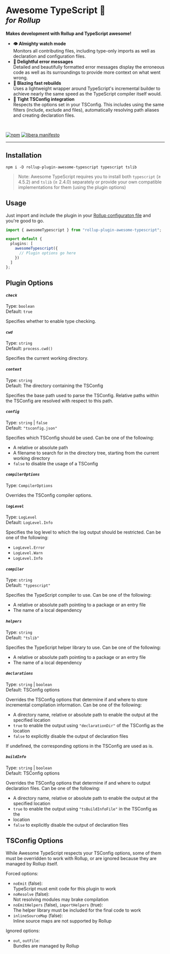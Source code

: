 <h1>
  Awesome TypeScript 🚀<br/>
  <sup><em>for Rollup</em></sup>
</h1>

**Makes development with Rollup and TypeScript awesome!**

- **👁️ Almighty watch mode**  
  Monitors all contributing files, including type-only imports as well as
  declaration and configuration files.
- **🦄 Delightful error messages**  
  Detailed and beautifully formatted error messages display the erroneous code
  as well as its surroundings to provide more context on what went wrong.
- **🏃 Blazing fast rebuilds**  
  Uses a lightweight wrapper around TypeScript's incremental builder to achieve
  nearly the same speed as the TypeScript compiler itself would.
- **🤝 Tight TSConfig integration**  
  Respects the options set in your TSConfig. This includes using the same
  filters (include, exclude and files), automatically resolving path aliases
  and creating declaration files.

<br>

[![npm](https://img.shields.io/npm/v/rollup-plugin-awesome-typescript)](https://npmjs.org/package/rollup-plugin-awesome-typescript)
[![libera manifesto](https://img.shields.io/badge/libera-manifesto-lightgrey.svg)](https://liberamanifesto.com)

---

## Installation

```
npm i -D rollup-plugin-awesome-typescript typescript tslib
```

> Note: Awesome TypeScript requires you to install both `typescript` (≥ 4.5.2)
> and `tslib` (≥ 2.4.0) separately or provide your own compatible
> implementations for them (using the plugin options)

## Usage

Just import and include the plugin in your
[Rollup configuraton file](https://www.rollupjs.org/guide/en/#configuration-files)
and you're good to go.

```typescript
import { awesomeTypescript } from "rollup-plugin-awesome-typescript";

export default {
  plugins: [
    awesomeTypescript({
      // Plugin options go here
    })
  ]
};
```

## Plugin Options

#### _`check`_

Type: `boolean`  
Default: `true`

Specifies whether to enable type checking.

#### _`cwd`_

Type: `string`  
Default: `process.cwd()`

Specifies the current working directory.

#### _`context`_

Type: `string`  
Default: The directory containing the TSConfig

Specifies the base path used to parse the TSConfig. Relative paths within the
TSConfig are resolved with respect to this path.

#### _`config`_

Type: `string` | `false`  
Default: `"tsconfig.json"`

Specifies which TSConfig should be used. Can be one of the following:

- A relative or absolute path
- A filename to search for in the directory tree, starting from the current
  working directory
- `false` to disable the usage of a TSConfig

#### _`compilerOptions`_

Type: `CompilerOptions`

Overrides the TSConfig compiler options.

#### _`logLevel`_

Type: `LogLevel`  
Default: `LogLevel.Info`

Specifies the log level to which the log output should be restricted. Can
be one of the following:

- `LogLevel.Error`
- `LogLevel.Warn`
- `LogLevel.Info`

#### _`compiler`_

Type: `string`  
Default: `"typescript"`

Specifies the TypeScript compiler to use. Can be one of the following:

- A relative or absolute path pointing to a package or an entry file
- The name of a local dependency

#### _`helpers`_

Type: `string`  
Default: `"tslib"`

Specifies the TypeScript helper library to use. Can be one of the
following:

- A relative or absolute path pointing to a package or an entry file
- The name of a local dependency

#### _`declarations`_

Type: `string` | `boolean`  
Default: TSConfig options

Overrides the TSConfig options that determine if and where to store
incremental compilation information. Can be one of the following:

- A directory name, relative or absolute path to enable the output at the
  specified location
- `true` to enable the output using `"declarationDir"` of the TSConfig as the
  location
- `false` to explicitly disable the output of declaration files

If undefined, the corresponding options in the TSConfig are used as is.

#### _`buildInfo`_

Type: `string` | `boolean`  
Default: TSConfig options

Overrides the TSConfig options that determine if and where to output
declaration files. Can be one of the following:

- A directory name, relative or absolute path to enable the output at the
  specified location
- `true` to enable the output using `"tsBuildInfoFile"` in the TSConfig as the
- location
- `false` to explicitly disable the output of declaration files

## TSConfig Options

While Awesome TypeScript respects your TSConfig options, some of them must be
overridden to work with Rollup, or are ignored because they are managed by
Rollup itself.

Forced options:

- `noEmit` (false):  
  TypeScript must emit code for this plugin to work
- `noResolve` (false):  
  Not resolving modules may brake compilation
- `noEmitHelpers` (false), `importHelpers` (true):  
  The helper library must be included for the final code to work
- `inlineSourceMap` (false):  
  Inline source maps are not supported by Rollup

Ignored options:

- `out`, `outFile`:  
  Bundles are managed by Rollup

